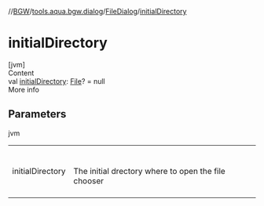 //[BGW](../../../index.md)/[tools.aqua.bgw.dialog](../index.md)/[FileDialog](index.md)/[initialDirectory](initial-directory.md)



# initialDirectory  
[jvm]  
Content  
val [initialDirectory](initial-directory.md): [File](https://docs.oracle.com/javase/8/docs/api/java/io/File.html)? = null  
More info  


## Parameters  
  
jvm  
  
| | |
|---|---|
| <a name="tools.aqua.bgw.dialog/FileDialog/initialDirectory/#/PointingToDeclaration/"></a>initialDirectory| <a name="tools.aqua.bgw.dialog/FileDialog/initialDirectory/#/PointingToDeclaration/"></a><br><br>The initial drectory where to open the file chooser<br><br>|
  
  



